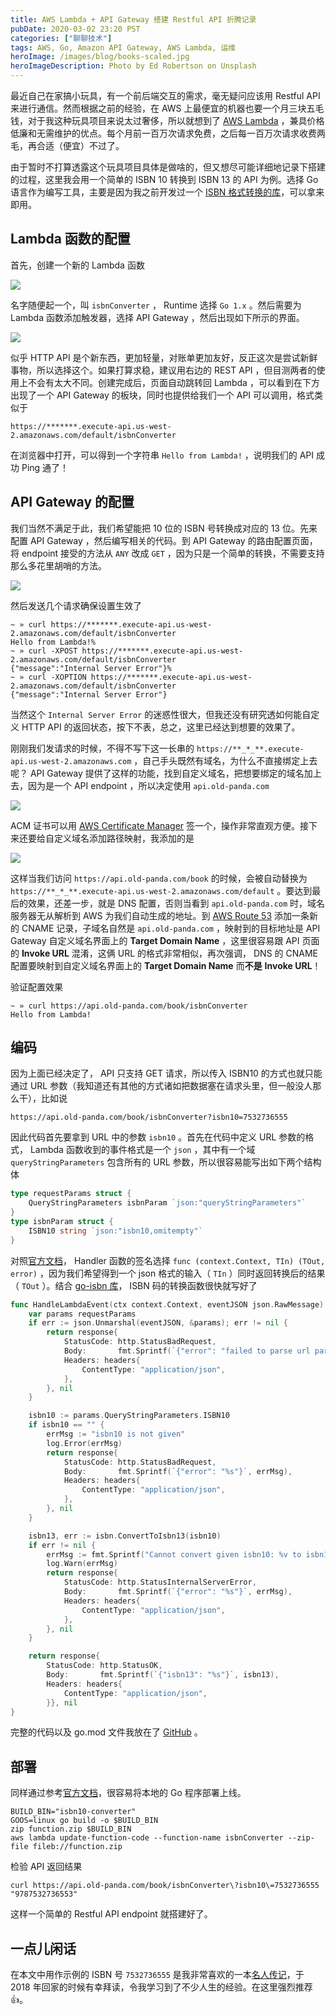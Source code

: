 ```yaml
---
title: AWS Lambda + API Gateway 搭建 Restful API 折腾记录
pubDate: 2020-03-02 23:20 PST
categories: ["聊聊技术"]
tags: AWS, Go, Amazon API Gateway, AWS Lambda, 运维
heroImage: /images/blog/books-scaled.jpg
heroImageDescription: Photo by Ed Robertson on Unsplash
---
```


最近自己在家搞小玩具，有一个前后端交互的需求，毫无疑问应该用 Restful API 来进行通信。然而根据之前的经验，在 AWS 上最便宜的机器也要一个月三块五毛钱，对于我这种玩具项目来说太过奢侈，所以就想到了 [AWS Lambda](https://aws.amazon.com/lambda/) ，兼具价格低廉和无需维护的优点。每个月前一百万次请求免费，之后每一百万次请求收费两毛，再合适（便宜）不过了。

由于暂时不打算透露这个玩具项目具体是做啥的，但又想尽可能详细地记录下搭建的过程，这里我会用一个简单的 ISBN 10 转换到 ISBN 13 的 API 为例。选择 Go 语言作为编写工具，主要是因为我之前开发过一个 [ISBN 格式转换的库](https://github.com/OldPanda/go-isbn)，可以拿来即用。

## Lambda 函数的配置

首先，创建一个新的 Lambda 函数

![](/images/blog/lambda-api-gateway-image.png)

名字随便起一个，叫 `isbnConverter` ， Runtime 选择 `Go 1.x` 。然后需要为 Lambda 函数添加触发器，选择 API Gateway ，然后出现如下所示的界面。

![](/images/blog/lambda-api-gateway-image-1.png)

似乎 HTTP API 是个新东西，更加轻量，对账单更加友好，反正这次是尝试新鲜事物，所以选择这个。如果打算求稳，建议用右边的 REST API ，但目测两者的使用上不会有太大不同。创建完成后，页面自动跳转回 Lambda ，可以看到在下方出现了一个 API Gateway 的板块，同时也提供给我们一个 API 可以调用，格式类似于

```
https://*******.execute-api.us-west-2.amazonaws.com/default/isbnConverter
```

在浏览器中打开，可以得到一个字符串 `Hello from Lambda!` ，说明我们的 API 成功 Ping 通了！

## API Gateway 的配置

我们当然不满足于此，我们希望能把 10 位的 ISBN 号转换成对应的 13 位。先来配置 API Gateway ，然后编写相关的代码。到 API Gateway 的路由配置页面，将 endpoint 接受的方法从 `ANY` 改成 `GET` ，因为只是一个简单的转换，不需要支持那么多花里胡哨的方法。

![](/images/blog/lambda-api-gateway-image-2.png)

然后发送几个请求确保设置生效了

```shell
~ » curl https://*******.execute-api.us-west-2.amazonaws.com/default/isbnConverter
Hello from Lambda!%
~ » curl -XPOST https://*******.execute-api.us-west-2.amazonaws.com/default/isbnConverter
{"message":"Internal Server Error"}%
~ » curl -XOPTION https://*******.execute-api.us-west-2.amazonaws.com/default/isbnConverter
{"message":"Internal Server Error"}
```

当然这个 `Internal Server Error` 的迷惑性很大，但我还没有研究透如何能自定义 HTTP API 的返回状态，按下不表，总之，这里已经达到想要的效果了。

刚刚我们发请求的时候，不得不写下这一长串的 `https://**_*_**.execute-api.us-west-2.amazonaws.com` ，自己手头既然有域名，为什么不直接绑定上去呢？ API Gateway 提供了这样的功能，找到自定义域名，把想要绑定的域名加上去，因为是一个 API endpoint ，所以决定使用 `api.old-panda.com`

![](/images/blog/lambda-api-gateway-image-3.png)

ACM 证书可以用 [AWS Certificate Manager](https://aws.amazon.com/certificate-manager/) 签一个，操作非常直观方便。接下来还要给自定义域名添加路径映射，我添加的是

![](/images/blog/lambda-api-gateway-image-4.png)

这样当我们访问 `https://api.old-panda.com/book` 的时候，会被自动替换为 `https://**_*_**.execute-api.us-west-2.amazonaws.com/default` 。要达到最后的效果，还差一步，就是 DNS 配置，否则当看到 `api.old-panda.com` 时，域名服务器无从解析到 AWS 为我们自动生成的地址。到 [AWS Route 53](https://aws.amazon.com/route53/) 添加一条新的 CNAME 记录，子域名自然是 `api.old-panda.com` ，映射到的目标地址是 API Gateway 自定义域名界面上的 **Target Domain Name** ，这里很容易跟 API 页面的 **Invoke URL** 混淆，这俩 URL 的格式非常相似，再次强调， DNS 的 CNAME 配置要映射到自定义域名界面上的 **Target Domain Name** 而**不是** **Invoke URL**！

验证配置效果

```shell
~ » curl https://api.old-panda.com/book/isbnConverter
Hello from Lambda!
```

## 编码

因为上面已经决定了， API 只支持 GET 请求，所以传入 ISBN10 的方式也就只能通过 URL 参数（我知道还有其他的方式诸如把数据塞在请求头里，但一般没人那么干），比如说

```
https://api.old-panda.com/book/isbnConverter?isbn10=7532736555
```

因此代码首先要拿到 URL 中的参数 `isbn10` 。首先在代码中定义 URL 参数的格式， Lambda 函数收到的事件格式是一个 `json` ，其中有一个域 `queryStringParameters` 包含所有的 URL 参数，所以很容易能写出如下两个结构体

```go
type requestParams struct {
    QueryStringParameters isbnParam `json:"queryStringParameters"`
}
type isbnParam struct {
    ISBN10 string `json:"isbn10,omitempty"`
}
```

对照[官方文档](https://docs.aws.amazon.com/lambda/latest/dg/golang-handler.html)， Handler 函数的签名选择 `func (context.Context, TIn) (TOut, error)` ，因为我们希望得到一个 json 格式的输入（ `TIn` ）同时返回转换后的结果（ `TOut` ）。结合 [go-isbn 库](https://github.com/OldPanda/go-isbn)， ISBN 码的转换函数很快就写好了

```go
func HandleLambdaEvent(ctx context.Context, eventJSON json.RawMessage) (response, error) {
    var params requestParams
    if err := json.Unmarshal(eventJSON, &params); err != nil {
        return response{
            StatusCode: http.StatusBadRequest,
            Body:       fmt.Sprintf(`{"error": "failed to parse url parameters: %v\nError: %v"}`, string(eventJSON), err),
            Headers: headers{
                ContentType: "application/json",
            },
        }, nil
    }

    isbn10 := params.QueryStringParameters.ISBN10
    if isbn10 == "" {
        errMsg := "isbn10 is not given"
        log.Error(errMsg)
        return response{
            StatusCode: http.StatusBadRequest,
            Body:       fmt.Sprintf(`{"error": "%s"}`, errMsg),
            Headers: headers{
                ContentType: "application/json",
            },
        }, nil
    }

    isbn13, err := isbn.ConvertToIsbn13(isbn10)
    if err != nil {
        errMsg := fmt.Sprintf("Cannot convert given isbn10: %v to isbn13", isbn10)
        log.Warn(errMsg)
        return response{
            StatusCode: http.StatusInternalServerError,
            Body:       fmt.Sprintf(`{"error": "%s"}`, errMsg),
            Headers: headers{
                ContentType: "application/json",
            },
        }, nil
    }

    return response{
        StatusCode: http.StatusOK,
        Body:       fmt.Sprintf(`{"isbn13": "%s"}`, isbn13),
        Headers: headers{
            ContentType: "application/json",
        }}, nil
}
```

完整的代码以及 go.mod 文件我放在了 [GitHub](https://github.com/OldPanda/isbn10-converter-sample) 。

## 部署

同样通过参考[官方文档](https://docs.aws.amazon.com/lambda/latest/dg/golang-package.html)，很容易将本地的 Go 程序部署上线。

```shell
BUILD_BIN="isbn10-converter"
GOOS=linux go build -o $BUILD_BIN
zip function.zip $BUILD_BIN
aws lambda update-function-code --function-name isbnConverter --zip-file fileb://function.zip
```

检验 API 返回结果

```shell
curl https://api.old-panda.com/book/isbnConverter\?isbn10\=7532736555
"9787532736553"
```

这样一个简单的 Restful API endpoint 就搭建好了。

## 一点儿闲话

在本文中用作示例的 ISBN 号 `7532736555` 是我非常喜欢的一本[名人传记](https://neodb.social/book/18tz8wjcqHUWtZdjpddWlu)，于 2018 年回家的时候有幸拜读，令我学习到了不少人生的经验。在这里强烈推荐👍。
